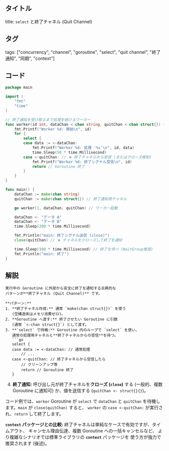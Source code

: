 ## タイトル
title: `select` と終了チャネル (Quit Channel)

## タグ
tags: ["concurrency", "channel", "goroutine", "select", "quit channel", "終了通知", "同期", "context"]

## コード
```go
package main

import (
	"fmt"
	"time"
)

// 終了通知を受け取るまで処理を続けるワーカー
func worker(id int, dataChan <-chan string, quitChan <-chan struct{}) {
	fmt.Printf("Worker %d: 開始\n", id)
	for {
		select {
		case data := <-dataChan:
			fmt.Printf("Worker %d: 処理 '%s'\n", id, data)
			time.Sleep(50 * time.Millisecond)
		case <-quitChan: // ★ 終了チャネルから受信 (またはクローズ検知)
			fmt.Printf("Worker %d: 終了シグナル受信\n", id)
			return // Goroutine 終了
		}
	}
}

func main() {
	dataChan := make(chan string)
	quitChan := make(chan struct{}) // 終了通知用チャネル

	go worker(1, dataChan, quitChan) // ワーカー起動

	dataChan <- "データ A"
	dataChan <- "データ B"
	time.Sleep(200 * time.Millisecond)

	fmt.Println("main: 終了シグナル送信 (close)")
	close(quitChan) // ★ チャネルをクローズして終了を通知

	time.Sleep(100 * time.Millisecond) // 終了を待つ (WaitGroup推奨)
	fmt.Println("main: 終了")
}

```

## 解説
```text
実行中の Goroutine に外部から安全に終了を通知する古典的な
パターンが**終了チャネル (Quit Channel)** です。

**パターン:**
1. **終了チャネル作成:** 通常 `make(chan struct{})` を使う
   (空構造体はメモリ消費ゼロ)。
2. **Goroutine へ渡す:** 終了させたい Goroutine に引数
   (通常 `<-chan struct{}`) として渡す。
3. **`select` で待機:** Goroutine 内のループで `select` を使い、
   通常の処理用チャネルと**終了チャネルからの受信**を待つ。
   ```go
   select {
   case data := <-dataChan: // 通常処理
       // ...
   case <-quitChan: // 終了チャネルから受信したら
       // クリーンアップ等
       return // Goroutine 終了
   }
   ```
4. **終了通知:** 呼び出し元が終了チャネルを**クローズ (`close`)** する
   (一般的、複数 Goroutine に通知可) か、値を送信する
   (`quitChan <- struct{}{}`)。

コード例では、`worker` Goroutine が `select` で `dataChan` と
`quitChan` を待機します。`main` が `close(quitChan)` すると、
`worker` の `case <-quitChan:` が実行され、`return` して終了します。

**`context` パッケージとの比較:**
終了チャネルは単純なケースで有効ですが、タイムアウト、
キャンセル理由伝達、複数 Goroutine への一括キャンセルなど、
より複雑なシナリオでは標準ライブラリの **`context`** パッケージを
使う方が強力で推奨されます (後述)。